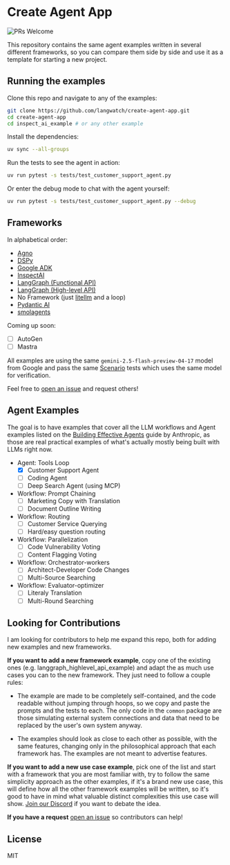 # Create Agent App

![PRs Welcome](https://camo.githubusercontent.com/02856e08e249f91890ab08c5770b25afe81dcf939e840c4f66bbc2c901ddb39f/68747470733a2f2f696d672e736869656c64732e696f2f62616467652f5052732d77656c636f6d652d677265656e2e737667)

This repository contains the same agent examples written in several different frameworks, so you can compare them side by side and use it as a template for starting a new project.

## Running the examples

Clone this repo and navigate to any of the examples:

```bash
git clone https://github.com/langwatch/create-agent-app.git
cd create-agent-app
cd inspect_ai_example # or any other example
```

Install the dependencies:

```bash
uv sync --all-groups
```

Run the tests to see the agent in action:

```bash
uv run pytest -s tests/test_customer_support_agent.py
```

Or enter the debug mode to chat with the agent yourself:

```bash
uv run pytest -s tests/test_customer_support_agent.py --debug
```

## Frameworks

In alphabetical order:

- [Agno](https://github.com/agno-ai/agno)
- [DSPy](https://github.com/stanfordnlp/dspy)
- [Google ADK](https://github.com/google/adk-python)
- [InspectAI](https://github.com/UKGovernmentBEIS/inspect_ai)
- [LangGraph (Functional API)](https://langchain-ai.github.io/langgraph/concepts/functional_api/)
- [LangGraph (High-level API)](https://github.com/langchain-ai/langgraph)
- No Framework (just [litellm](https://github.com/BerriAI/litellm) and a loop)
- [Pydantic AI](https://github.com/pydantic/pydantic-ai)
- [smolagents](https://github.com/huggingface/smolagents)

Coming up soon:

- [ ] AutoGen
- [ ] Mastra

All examples are using the same `gemini-2.5-flash-preview-04-17` model from Google and pass the same [Scenario](https://github.com/langwatch/scenario) tests which uses the same model for verification.

Feel free to [open an issue](https://github.com/langwatch/create-agent-app/issues) and request others!

## Agent Examples

The goal is to have examples that cover all the LLM workflows and Agent examples listed on the [Building Effective Agents](https://www.anthropic.com/engineering/building-effective-agents) guide by Anthropic, as those are real practical examples of what's actually mostly being built with LLMs right now.

- Agent: Tools Loop
  - [x] Customer Support Agent
  - [ ] Coding Agent
  - [ ] Deep Search Agent (using MCP)
- Workflow: Prompt Chaining
  - [ ] Marketing Copy with Translation
  - [ ] Document Outline Writing
- Workflow: Routing
  - [ ] Customer Service Querying
  - [ ] Hard/easy question routing
- Workflow: Parallelization
  - [ ] Code Vulnerability Voting
  - [ ] Content Flagging Voting
- Workflow: Orchestrator-workers
  - [ ] Architect-Developer Code Changes
  - [ ] Multi-Source Searching
- Workflow: Evaluator-optimizer
  - [ ] Literaly Translation
  - [ ] Multi-Round Searching

## Looking for Contributions

I am looking for contributors to help me expand this repo, both for adding new examples and new frameworks.

**If you want to add a new framework example**, copy one of the existing ones (e.g. langgraph_highlevel_api_example) and adapt the as much use cases you can to the new framework. They just need to follow a couple rules:

- The example are made to be completely self-contained, and the code readable without jumping through hoops, so we copy and paste the prompts and the tests to each. The only code in the `common` package are those simulating external system connections and data that need to be replaced by the user's own system anyway.

- The examples should look as close to each other as possible, with the same features, changing only in the philosophical approach that each framework has. The examples are not meant to advertise features.

**If you want to add a new use case example**, pick one of the list and start with a framework that you are most familiar with, try to follow the same simplicity approach as the other examples, if it's a brand new use case, this will define how all the other framework examples will be written, so it's good to have in mind what valuable distinct complexities this use case will show. [Join our Discord](https://discord.gg/kT4PhDS2gH) if you want to debate the idea.

**If you have a request** [open an issue](https://github.com/langwatch/create-agent-app/issues) so contributors can help!

## License

MIT
